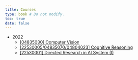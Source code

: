 ```yaml
---
title: Courses
type: book # Do not modify.
toc: true
date: false
---
```


- 2022
    - [[04835030] Computer Vision](https://cv.yzhu.io/)
    - [[22530005/04835070/04804023] Cognitive Reasoning](https://core.yzhu.io/)
    - [[22530001] Directed Research in AI System (I)](https://summer.yzhu.io/)